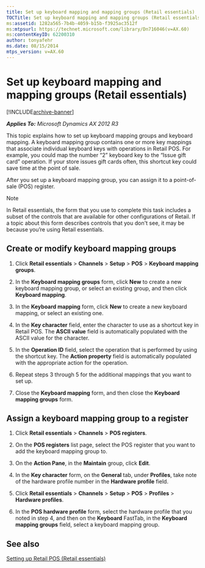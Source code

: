 ```yaml
---
title: Set up keyboard mapping and mapping groups (Retail essentials)
TOCTitle: Set up keyboard mapping and mapping groups (Retail essentials)
ms:assetid: 1282a565-7b4b-4059-b15b-f3925ac3512f
ms:mtpsurl: https://technet.microsoft.com/library/Dn716046(v=AX.60)
ms:contentKeyID: 62200310
author: tonyafehr
ms.date: 08/15/2014
mtps_version: v=AX.60
---
```


# Set up keyboard mapping and mapping groups (Retail essentials) 


[!INCLUDE[archive-banner](includes/archive-banner.md)]


_**Applies To:** Microsoft Dynamics AX 2012 R3_

This topic explains how to set up keyboard mapping groups and keyboard mapping. A keyboard mapping group contains one or more key mappings that associate individual keyboard keys with operations in Retail POS. For example, you could map the number “2” keyboard key to the “Issue gift card” operation. If your store issues gift cards often, this shortcut key could save time at the point of sale.

After you set up a keyboard mapping group, you can assign it to a point-of-sale (POS) register.


> [!NOTE]
> <P>In Retail essentials, the form that you use to complete this task includes a subset of the controls that are available for other configurations of Retail. If a topic about this form describes controls that you don't see, it may be because you’re using Retail essentials.</P>



## Create or modify keyboard mapping groups

1.  Click **Retail essentials** \> **Channels** \> **Setup** \> **POS** \> **Keyboard mapping groups**.

2.  In the **Keyboard mapping groups** form, click **New** to create a new keyboard mapping group, or select an existing group, and then click **Keyboard mapping**.

3.  In the **Keyboard mapping** form, click **New** to create a new keyboard mapping, or select an existing one.

4.  In the **Key character** field, enter the character to use as a shortcut key in Retail POS. The **ASCII value** field is automatically populated with the ASCII value for the character.

5.  In the **Operation ID** field, select the operation that is performed by using the shortcut key. The **Action property** field is automatically populated with the appropriate action for the operation.

6.  Repeat steps 3 through 5 for the additional mappings that you want to set up.

7.  Close the **Keyboard mapping** form, and then close the **Keyboard mapping groups** form.

## Assign a keyboard mapping group to a register

1.  Click **Retail essentials** \> **Channels** \> **POS registers**.

2.  On the **POS registers** list page, select the POS register that you want to add the keyboard mapping group to.

3.  On the **Action Pane**, in the **Maintain** group, click **Edit**.

4.  In the **Key character** form, on the **General** tab, under **Profiles**, take note of the hardware profile number in the **Hardware profile** field.

5.  Click **Retail essentials** \> **Channels** \> **Setup** \> **POS** \> **Profiles** \> **Hardware profiles**.

6.  In the **POS hardware profile** form, select the hardware profile that you noted in step 4, and then on the **Keyboard** FastTab, in the **Keyboard mapping groups** field, select a keyboard mapping group.

## See also

[Setting up Retail POS (Retail essentials)](setting-up-retail-pos-retail-essentials.md)

  


